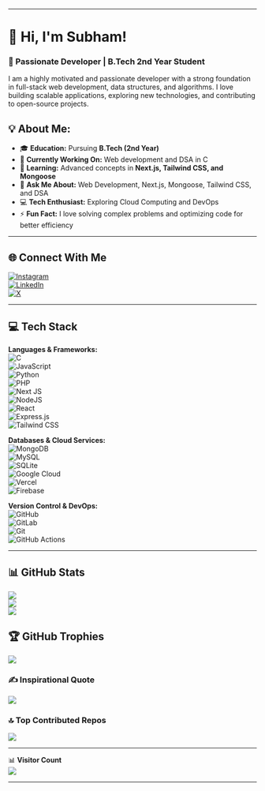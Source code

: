 
---

# 👋 Hi, I'm Subham!  
### 🚀 Passionate Developer | B.Tech 2nd Year Student  

I am a highly motivated and passionate developer with a strong foundation in full-stack web development, data structures, and algorithms. I love building scalable applications, exploring new technologies, and contributing to open-source projects.  

## 💡 About Me:  
- 🎓 **Education:** Pursuing **B.Tech (2nd Year)**  
- 🔭 **Currently Working On:** Web development and DSA in C  
- 🌱 **Learning:** Advanced concepts in **Next.js, Tailwind CSS, and Mongoose**  
- 💬 **Ask Me About:** Web Development, Next.js, Mongoose, Tailwind CSS, and DSA  
- 💻 **Tech Enthusiast:** Exploring Cloud Computing and DevOps  
- ⚡ **Fun Fact:** I love solving complex problems and optimizing code for better efficiency  

---

## 🌐 Connect With Me  
[![Instagram](https://img.shields.io/badge/Instagram-%23E4405F.svg?logo=Instagram&logoColor=white)](https://instagram.com/subham_._ff)  
[![LinkedIn](https://img.shields.io/badge/LinkedIn-%230077B5.svg?logo=linkedin&logoColor=white)](https://linkedin.com/in/codeswithsubham)  
[![X](https://img.shields.io/badge/X-black.svg?logo=X&logoColor=white)](https://x.com/SubhamDuary)  

---

## 💻 Tech Stack  
**Languages & Frameworks:**  
![C](https://img.shields.io/badge/c-%2300599C.svg?style=plastic&logo=c&logoColor=white)  
![JavaScript](https://img.shields.io/badge/javascript-%23323330.svg?style=plastic&logo=javascript&logoColor=%23F7DF1E)  
![Python](https://img.shields.io/badge/python-3670A0?style=plastic&logo=python&logoColor=ffdd54)  
![PHP](https://img.shields.io/badge/php-%23777BB4.svg?style=plastic&logo=php&logoColor=white)  
![Next JS](https://img.shields.io/badge/Next-black?style=plastic&logo=next.js&logoColor=white)  
![NodeJS](https://img.shields.io/badge/node.js-6DA55F?style=plastic&logo=node.js&logoColor=white)  
![React](https://img.shields.io/badge/react-%2320232a.svg?style=plastic&logo=react&logoColor=%2361DAFB)  
![Express.js](https://img.shields.io/badge/express.js-%23404d59.svg?style=plastic&logo=express&logoColor=%2361DAFB)  
![Tailwind CSS](https://img.shields.io/badge/TailwindCSS-%2338B2AC.svg?style=plastic&logo=tailwind-css&logoColor=white)  

**Databases & Cloud Services:**  
![MongoDB](https://img.shields.io/badge/MongoDB-%234ea94b.svg?style=plastic&logo=mongodb&logoColor=white)  
![MySQL](https://img.shields.io/badge/mysql-4479A1.svg?style=plastic&logo=mysql&logoColor=white)  
![SQLite](https://img.shields.io/badge/sqlite-%2307405e.svg?style=plastic&logo=sqlite&logoColor=white)  
![Google Cloud](https://img.shields.io/badge/GoogleCloud-%234285F4.svg?style=plastic&logo=google-cloud&logoColor=white)  
![Vercel](https://img.shields.io/badge/vercel-%23000000.svg?style=plastic&logo=vercel&logoColor=white)  
![Firebase](https://img.shields.io/badge/firebase-%23039BE5.svg?style=plastic&logo=firebase)  

**Version Control & DevOps:**  
![GitHub](https://img.shields.io/badge/github-%23121011.svg?style=plastic&logo=github&logoColor=white)  
![GitLab](https://img.shields.io/badge/gitlab-%23181717.svg?style=plastic&logo=gitlab&logoColor=white)  
![Git](https://img.shields.io/badge/git-%23F05033.svg?style=plastic&logo=git&logoColor=white)  
![GitHub Actions](https://img.shields.io/badge/github%20actions-%232671E5.svg?style=plastic&logo=githubactions&logoColor=white)  

---

## 📊 GitHub Stats  
![](https://github-readme-stats.vercel.app/api?username=CodesWithSubham&theme=aura&hide_border=false&include_all_commits=true&count_private=true)  
![](https://nirzak-streak-stats.vercel.app/?user=CodesWithSubham&theme=aura&hide_border=false)  
![](https://github-readme-stats.vercel.app/api/top-langs/?username=CodesWithSubham&theme=aura&hide_border=false&layout=compact)  

## 🏆 GitHub Trophies  
![](https://github-profile-trophy.vercel.app/?username=CodesWithSubham&theme=radical&no-frame=true&no-bg=true&margin-w=4)  

### ✍️ Inspirational Quote  
![](https://quotes-github-readme.vercel.app/api?type=horizontal&theme=radical)  

### 🔝 Top Contributed Repos  
![](https://github-contributor-stats.vercel.app/api?username=CodesWithSubham&limit=5&theme=aura&combine_all_yearly_contributions=true)  

---

📊 **Visitor Count**  
[![](https://visitcount.itsvg.in/api?id=CodesWithSubham&icon=2&color=0)](https://visitcount.itsvg.in)  

---
